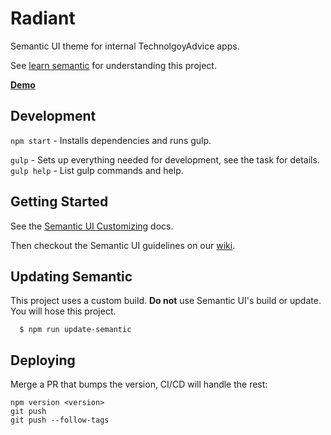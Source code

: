 Radiant
=======
Semantic UI theme for internal TechnolgoyAdvice apps.

See [learn semantic](http://learnsemantic.com/) for understanding this project.

**[Demo](http://technologyadvice.github.io/radiant/)**

## Development
`npm start` - Installs dependencies and runs gulp.

`gulp` - Sets up everything needed for development, see the task for details.  
`gulp help` - List gulp commands and help.


## Getting Started
See the [Semantic UI Customizing](http://learnsemantic.com/developing/customizing.html) docs.

Then checkout the Semantic UI guidelines on our [wiki](https://github.com/TechnologyAdvice/TAPAnsible/wiki/).

## Updating Semantic
This project uses a custom build.  **Do not** use Semantic UI's build or update. You will hose this project.

```
  $ npm run update-semantic
```

## Deploying

Merge a PR that bumps the version, CI/CD will handle the rest:

```
npm version <version>
git push
git push --follow-tags
```
